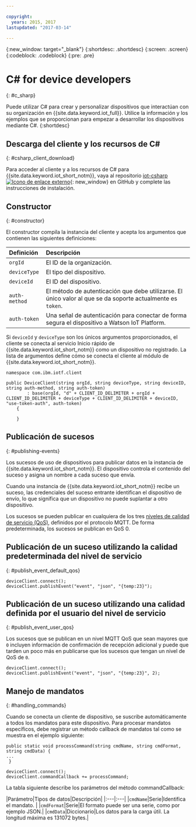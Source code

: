 ```yaml
---

copyright:
  years: 2015, 2017
lastupdated: "2017-03-14"

---
```


{:new_window: target="_blank"}
{:shortdesc: .shortdesc}
{:screen: .screen}
{:codeblock: .codeblock}
{:pre: .pre}


# ﻿C# for device developers
{: #c_sharp}

Puede utilizar C# para crear y personalizar dispositivos que interactúan con su organización en {{site.data.keyword.iot_full}}. Utilice la información y los ejemplos que se proporcionan para empezar a desarrollar los dispositivos mediante C#.
{:shortdesc}

## Descarga del cliente y los recursos de C#
{: #csharp_client_download}

Para acceder al cliente y a los recursos de C# para {{site.data.keyword.iot_short_notm}}, vaya al repositorio [iot-csharp ![Icono de enlace externo](../../../../icons/launch-glyph.svg "Icono de enlace externo")](https://github.com/ibm-watson-iot/iot-csharp){: new_window} en GitHub y complete las instrucciones de instalación.


## Constructor
{: #constructor}

El constructor compila la instancia del cliente y acepta los argumentos que contienen las siguientes definiciones:

|Definición |Descripción |
|:---|:---|
|`orgId`|El ID de la organización.|
|`deviceType`|El tipo del dispositivo.|
|`deviceId` |El ID del dispositivo.|
|`auth-method`   |El método de autenticación que debe utilizarse. El único valor al que se da soporte actualmente es `token`.|
|`auth-token`   |Una señal de autenticación para conectar de forma segura el dispositivo a Watson IoT Platform.|


Si `deviceId` y `deviceType` son los únicos argumentos proporcionados, el cliente se conecta al servicio Inicio rápido de {{site.data.keyword.iot_short_notm}} como un dispositivo no registrado. La lista de argumentos define cómo se conecta el cliente al módulo de {{site.data.keyword.iot_short_notm}}.


```
namespace com.ibm.iotf.client

public DeviceClient(string orgId, string deviceType, string deviceID, string auth-method, string auth-token)
        : base(orgId, "d" + CLIENT_ID_DELIMITER + orgId + CLIENT_ID_DELIMITER + deviceType + CLIENT_ID_DELIMITER + deviceID, "use-token-auth", auth-token)
    {

    }
```

## Publicación de sucesos
{: #publishing-events}

Los sucesos de uso de dispositivos para publicar datos en la instancia de {{site.data.keyword.iot_short_notm}}. El dispositivo controla el contenido del suceso y asigna un nombre a cada suceso que envía.

Cuando una instancia de {{site.data.keyword.iot_short_notm}} recibe un suceso, las credenciales del suceso entrante identifican el dispositivo de envío, lo que significa que un dispositivo no puede suplantar a otro dispositivo.

Los sucesos se pueden publicar en cualquiera de los tres [niveles de calidad de servicio (QoS)](../mqtt.html#managed-devices), definidos por el protocolo MQTT. De forma predeterminada, los sucesos se publican en QoS 0.


## Publicación de un suceso utilizando la calidad predeterminada del nivel de servicio
{: #publish_event_default_qos}

```
deviceClient.connect();
deviceClient.publishEvent("event", "json", "{temp:23}");
```


## Publicación de un suceso utilizando una calidad definida por el usuario del nivel de servicio
{: #publish_event_user_qos}

Los sucesos que se publican en un nivel MQTT QoS que sean mayores que `0` incluyen información de confirmación de recepción adicional y puede que tarden un poco más en publicarse que los sucesos que tengan un nivel de QoS de `0`.


```
deviceClient.connect();
deviceClient.publishEvent("event", "json", "{temp:23}", 2);
```

## Manejo de mandatos
{: #handling_commands}

Cuando se conecta un cliente de dispositivo, se suscribe automáticamente a todos los mandatos para este dispositivo. Para procesar mandatos específicos, debe registrar un método callback de mandatos tal como se muestra en el ejemplo siguiente:

```
public static void processCommand(string cmdName, string cmdFormat, string cmdData) {
...
 }
```

```
deviceClient.connect();
deviceClient.commandCallback += processCommand;
```
La tabla siguiente describe los parámetros del método commandCallback:

|Parámetro|Tipos de datos|Descripción|
|:---|:---|
|`cmdName`|Serie|Identifica el mandato. |
|`cmdFormat`|Serie|El formato puede ser una serie, como por ejemplo JSON.|
|`cmdData`|Diccionario|Los datos para la carga útil. La longitud máxima es 131072 bytes.|
